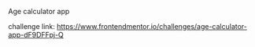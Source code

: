 Age calculator app

challenge link: https://www.frontendmentor.io/challenges/age-calculator-app-dF9DFFpj-Q
